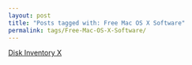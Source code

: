 ```yaml
---
layout: post
title: "Posts tagged with: Free Mac OS X Software"
permalink: tags/Free-Mac-OS-X-Software/
---
```

[Disk Inventory X](/2012/07/disk-inventory-x)
